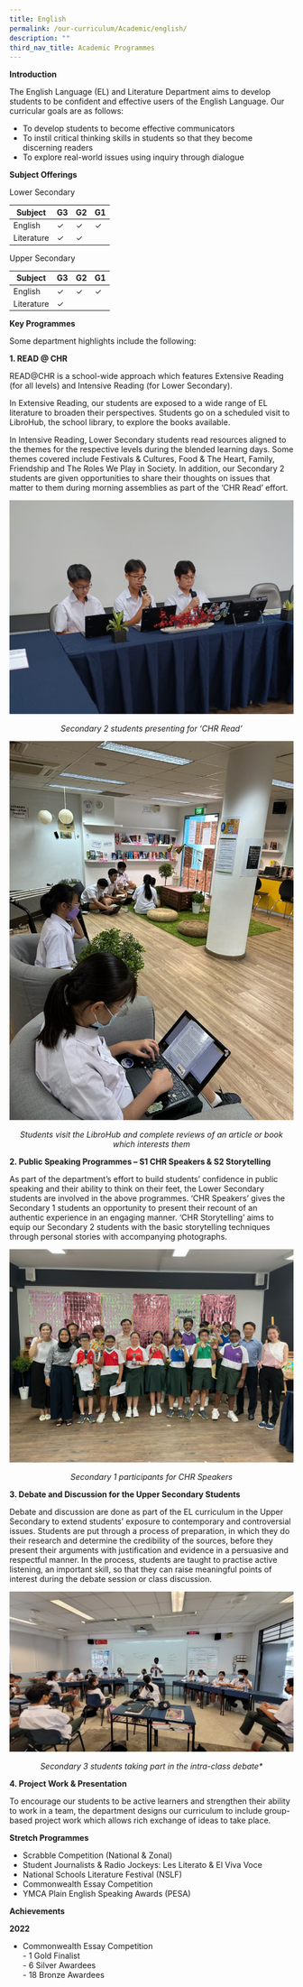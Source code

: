 ```yaml
---
title: English
permalink: /our-curriculum/Academic/english/
description: ""
third_nav_title: Academic Programmes
---
```

**Introduction**

The English Language (EL) and Literature Department aims to develop students to be confident and effective users of the English Language. Our curricular goals are as follows: 

* To develop students to become effective communicators
* To instil critical thinking skills in students so that they become discerning readers
* To explore real-world issues using inquiry through dialogue

**Subject Offerings**

Lower Secondary

| Subject| G3 | G2 | G1 |
| -------- | -------- | -------- | ------ |
| English   | ✓     | ✓     | ✓|
| Literature   | ✓     | ✓     | |

Upper Secondary

| Subject| G3 | G2 | G1 |
| -------- | -------- | -------- | ------ |
| English   | ✓     | ✓     | ✓|
| Literature   | ✓     |      |       |

**Key Programmes**

Some department highlights include the following:

**1. READ @ CHR**

READ@CHR is a school-wide approach which features Extensive Reading (for all levels) and Intensive Reading (for Lower Secondary).

In Extensive Reading, our students are exposed to a wide range of EL literature to broaden their perspectives. Students go on a scheduled visit to LibroHub, the school library, to explore the books available.

In Intensive Reading, Lower Secondary students read resources aligned to the themes for the respective levels during the blended learning days. Some themes covered include Festivals &amp; Cultures, Food &amp; The Heart, Family, Friendship and The Roles We Play in Society. In addition, our Secondary 2 students are given opportunities to share their thoughts on issues that matter to them during morning assemblies as part of the ‘CHR Read’ effort. 

![](/images/Our%20Experience/Academic%20Programmes/English/english2.jpeg)

<center><i>Secondary 2 students presenting for ‘CHR Read’ </i></center>
	
![](/images/Our%20Experience/Academic%20Programmes/English/english4.jpeg)	

<center>

<i>Students visit the LibroHub and complete reviews of an article or book which interests them </i>

</center>

**2. Public Speaking Programmes – S1 CHR Speakers &amp; S2 Storytelling**

As part of the department’s effort to build students’ confidence in public speaking and their ability to think on their feet, the Lower Secondary students are involved in the above programmes. ‘CHR Speakers’ gives the Secondary 1 students an opportunity to present their recount of an authentic experience in an engaging manner. ‘CHR Storytelling’ aims to equip our Secondary 2 students with the basic storytelling techniques through personal stories with accompanying photographs. 
	
![](/images/Our%20Experience/Academic%20Programmes/English/english1.jpeg)

<p></p><center>
	
<i>Secondary 1 participants for CHR Speakers </i>

<p></p></center>


**3. Debate and Discussion for the Upper Secondary Students**

Debate and discussion are done as part of the EL curriculum in the Upper Secondary to extend students’ exposure to contemporary and controversial issues. Students are put through a process of preparation, in which they do their research and determine the credibility of the sources, before they present their arguments with justification and evidence in a persuasive and respectful manner. In the process, students are taught to practise active listening, an important skill, so that they can raise meaningful points of interest during the debate session or class discussion.



![](/images/Our%20Experience/Academic%20Programmes/English/english3.jpg)

<p></p><center>
	
<i>Secondary 3 students taking part in the intra-class debate*</i>
	
<p></p></center>

**4. Project Work &amp; Presentation**

To encourage our students to be active learners and strengthen their ability to work in a team, the department designs our curriculum to include group-based project work which allows rich exchange of ideas to take place.  

**Stretch Programmes**
* Scrabble Competition (National &amp; Zonal)
* Student Journalists &amp; Radio Jockeys: Les Literato &amp; El Viva Voce
* National Schools Literature Festival (NSLF)
* Commonwealth Essay Competition
* YMCA Plain English Speaking Awards (PESA)

**Achievements**

**2022**
* Commonwealth Essay Competition <br>
			- 1 Gold Finalist <br>
			- 6 Silver Awardees <br>
			- 18 Bronze Awardees <br>